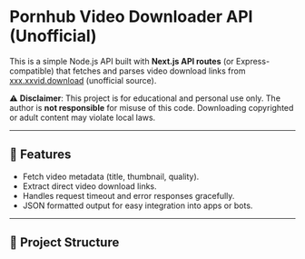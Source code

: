 # Pornhub Video Downloader API (Unofficial)

This is a simple Node.js API built with **Next.js API routes** (or Express-compatible) that fetches and parses video download links from [xxx.xxvid.download](https://xxx.xxvid.download) (unofficial source).

⚠️ **Disclaimer**: This project is for educational and personal use only. The author is **not responsible** for misuse of this code. Downloading copyrighted or adult content may violate local laws.

---

## 🚀 Features
- Fetch video metadata (title, thumbnail, quality).
- Extract direct video download links.
- Handles request timeout and error responses gracefully.
- JSON formatted output for easy integration into apps or bots.

---

## 📂 Project Structure
